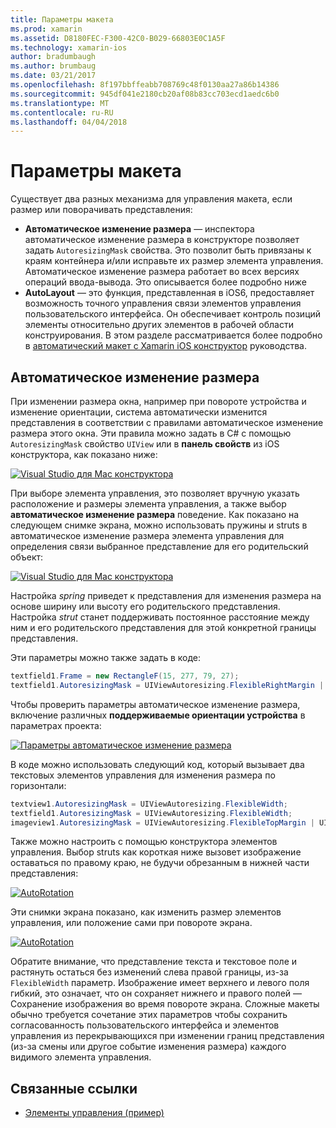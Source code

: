```yaml
---
title: Параметры макета
ms.prod: xamarin
ms.assetid: D8180FEC-F300-42C0-B029-66803E0C1A5F
ms.technology: xamarin-ios
author: bradumbaugh
ms.author: brumbaug
ms.date: 03/21/2017
ms.openlocfilehash: 8f197bbffeabb708769c48f0130aa27a86b14386
ms.sourcegitcommit: 945df041e2180cb20af08b83cc703ecd1aedc6b0
ms.translationtype: MT
ms.contentlocale: ru-RU
ms.lasthandoff: 04/04/2018
---
```

# <a name="layout-options"></a>Параметры макета

Существует два разных механизма для управления макета, если размер или поворачивать представления:

-  **Автоматическое изменение размера** — инспектора автоматическое изменение размера в конструкторе позволяет задать `AutoresizingMask` свойства. Это позволит быть привязаны к краям контейнера и/или исправьте их размер элемента управления. Автоматическое изменение размера работает во всех версиях операций ввода-вывода. Это описывается более подробно ниже
-  **AutoLayout** — это функция, представленная в iOS6, предоставляет возможность точного управления связи элементов управления пользовательского интерфейса. Он обеспечивает контроль позиций элементы относительно других элементов в рабочей области конструирования. В этом разделе рассматривается более подробно в [автоматический макет с Xamarin iOS конструктор](~/ios/user-interface/designer/designer-auto-layout.md) руководства.


## <a name="autosizing"></a>Автоматическое изменение размера

При изменении размера окна, например при повороте устройства и изменение ориентации, система автоматически изменится представления в соответствии с правилами автоматическое изменение размера этого окна. Эти правила можно задать в C# с помощью `AutoresizingMask` свойство `UIView` или в **панель свойств** из iOS конструктора, как показано ниже:

 [![](layout-options-images/image41.png "Visual Studio для Mac конструктора")](layout-options-images/image41.png#lightbox)

При выборе элемента управления, это позволяет вручную указать расположение и размеры элемента управления, а также выбор **автоматическое изменение размера** поведение. Как показано на следующем снимке экрана, можно использовать пружины и struts в автоматическое изменение размера элемента управления для определения связи выбранное представление для его родительский объект:

 [![](layout-options-images/image42.png "Visual Studio для Mac конструктора")](layout-options-images/image42.png#lightbox)

Настройка *spring* приведет к представления для изменения размера на основе ширину или высоту его родительского представления. Настройка *strut* станет поддерживать постоянное расстояние между ним и его родительского представления для этой конкретной границы представления.

Эти параметры можно также задать в коде:

```csharp
textfield1.Frame = new RectangleF(15, 277, 79, 27);
textfield1.AutoresizingMask = UIViewAutoresizing.FlexibleRightMargin | UIViewAutoresizing.FlexibleBottomMargin;
```


Чтобы проверить параметры автоматическое изменение размера, включение различных **поддерживаемые ориентации устройства** в параметрах проекта:

 [![](layout-options-images/image43a.png "Параметры автоматическое изменение размера")](layout-options-images/image43a.png#lightbox)

В коде можно использовать следующий код, который вызывает два текстовых элементов управления для изменения размера по горизонтали:

```csharp
textview1.AutoresizingMask = UIViewAutoresizing.FlexibleWidth;
textfield1.AutoresizingMask = UIViewAutoresizing.FlexibleWidth;
imageview1.AutoresizingMask = UIViewAutoresizing.FlexibleTopMargin | UIViewAutoresizing.FlexibleLeftMargin;
```


Также можно настроить с помощью конструктора элементов управления. Выбор struts как короткая ниже вызовет изображение оставаться по правому краю, не будучи обрезанным в нижней части представления:

 [![](layout-options-images/autoresize.png "AutoRotation")](layout-options-images/autoresize.png#lightbox)

Эти снимки экрана показано, как изменить размер элементов управления, или положение сами при повороте экрана.

 [![](layout-options-images/image44a.png "AutoRotation")](layout-options-images/image44a.png#lightbox)

Обратите внимание, что представление текста и текстовое поле и растянуть остаться без изменений слева правой границы, из-за `FlexibleWidth` параметр. Изображение имеет верхнего и левого поля гибкий, это означает, что он сохраняет нижнего и правого полей — Сохранение изображения во время повороте экрана. Сложные макеты обычно требуется сочетание этих параметров чтобы сохранить согласованность пользовательского интерфейса и элементов управления из перекрывающихся при изменении границ представления (из-за смены или другое событие изменения размера) каждого видимого элемента управления.





## <a name="related-links"></a>Связанные ссылки

- [Элементы управления (пример)](https://developer.xamarin.com/samples/Controls/)
